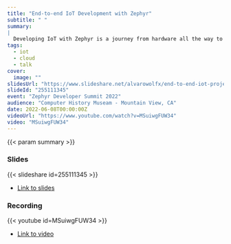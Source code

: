 ```yaml
---
title: "End-to-end IoT Development with Zephyr"
subtitle: " "
summary:
|
  Developing IoT with Zephyr is a journey from hardware all the way to application. It involves multiple teams and expertise, from hardware to cloud and application development. This talk will cover the options for getting a Zephyr app connected (WiFi, Ethernet, Cellular), selecting the right data encoding (JSON/CBOR), securing the data transfer (DTLS/TLS), and choosing a protocol (HTTP/MQTT/COAP). But that’s not the end of the story, the cloud needs to manage devices allowed to connect, consume the data being received, open up options for using that data, and be aware of the continued state of the hardware. And once you have the data you need to build a user-facing application on top of it. Understanding this lifecycle will help us as developers to make good choices on what Zephyr provides, helping ensure successful IoT projects.
tags:
  - iot
  - cloud
  - talk
cover:
  image: ""
slidesUrl: "https://www.slideshare.net/alvarowolfx/end-to-end-iot-projects-with-zephyrpdf"
slideId: "255111345"
event: "Zephyr Developer Summit 2022"
audience: "Computer History Museam - Mountain View, CA"
date: 2022-06-08T00:00:00Z
videoUrl: "https://www.youtube.com/watch?v=MSuiwgFUW34"
video: "MSuiwgFUW34"
---
```


<!-- truncate -->

{{< param summary >}}
### Slides
{{< slideshare id=255111345 >}}

- [Link to slides](https://www.slideshare.net/alvarowolfx/end-to-end-iot-projects-with-zephyrpdf)
### Recording
{{< youtube id=MSuiwgFUW34 >}}
- [Link to video](https://www.youtube.com/watch?v=MSuiwgFUW34)
